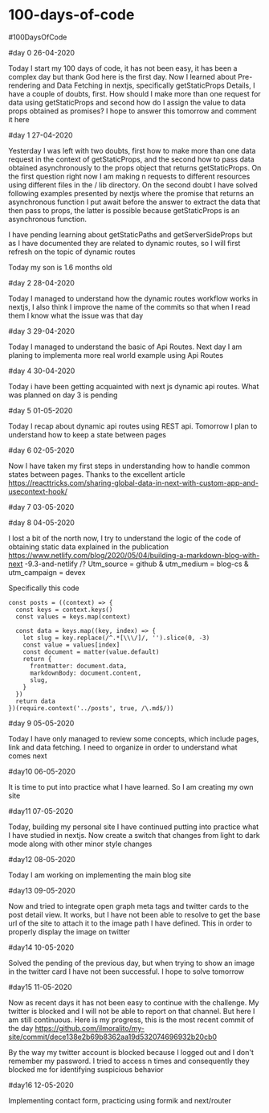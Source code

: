 # 100-days-of-code
#100DaysOfCode

#day 0 26-04-2020

Today I start my 100 days of code, it has not been easy, it has been a complex day but thank God here is the first day. Now I learned about Pre-rendering and Data Fetching in nextjs, specifically getStaticProps Details, I have a couple of doubts, first. How should I make more than one request for data using getStaticProps and second how do I assign the value to data props obtained as promises? I hope to answer this tomorrow and comment it here

#day 1 27-04-2020

Yesterday I was left with two doubts, first how to make more than one data request in the context of getStaticProps, and the second how to pass data obtained asynchronously to the props object that returns getStaticProps. On the first question right now I am making n requests to different resources using different files in the / lib directory. On the second doubt I have solved following examples presented by nextjs where the promise that returns an asynchronous function I put await before the answer to extract the data that then pass to props, the latter is possible because getStaticProps is an asynchronous function.

I have pending learning about getStaticPaths and getServerSideProps but as I have documented they are related to dynamic routes, so I will first refresh on the topic of dynamic routes

Today my son is 1.6 months old

#day 2 28-04-2020

Today I managed to understand how the dynamic routes workflow works in nextjs, I also think I improve the name of the commits so that when I read them I know what the issue was that day

#day 3 29-04-2020

Today I managed to understand the basic of Api Routes. Next day I am planing to implementa more real world example using Api Routes

#day 4 30-04-2020

Today i have been getting acquainted with next js dynamic api routes. What was planned on day 3 is pending

#day 5 01-05-2020

Today I recap about dynamic api routes using REST api. Tomorrow I plan to understand how to keep a state between pages

#day 6 02-05-2020 

Now I have taken my first steps in understanding how to handle common states between pages. Thanks to the excellent article https://reacttricks.com/sharing-global-data-in-next-with-custom-app-and-usecontext-hook/

#day 7 03-05-2020

#day 8 04-05-2020

I lost a bit of the north now, I try to understand the logic of the code of obtaining static data explained in the publication https://www.netlify.com/blog/2020/05/04/building-a-markdown-blog-with-next -9.3-and-netlify /? Utm_source = github & utm_medium = blog-cs & utm_campaign = devex

Specifically this code
```
const posts = ((context) => {
  const keys = context.keys()
  const values = keys.map(context)

  const data = keys.map((key, index) => {
    let slug = key.replace(/^.*[\\\/]/, '').slice(0, -3)
    const value = values[index]
    const document = matter(value.default)
    return {
      frontmatter: document.data,
      markdownBody: document.content,
      slug,
    }
  })
  return data
})(require.context('../posts', true, /\.md$/))
```
#day 9 05-05-2020

Today I have only managed to review some concepts, which include pages, link and data fetching. I need to organize in order to understand what comes next

#day10 06-05-2020

It is time to put into practice what I have learned. So I am creating my own site

#day11 07-05-2020

Today, building my personal site I have continued putting into practice what I have studied in nextjs. Now create a switch that changes from light to dark mode along with other minor style changes

#day12 08-05-2020

Today I am working on implementing the main blog site

#day13 09-05-2020

Now and tried to integrate open graph meta tags and twitter cards to the post detail view. It works, but I have not been able to resolve to get the base url of the site to attach it to the image path I have defined. This in order to properly display the image on twitter

#day14 10-05-2020

Solved the pending of the previous day, but when trying to show an image in the twitter card I have not been successful. I hope to solve tomorrow

#day15 11-05-2020

Now as recent days it has not been easy to continue with the challenge. My twitter is blocked and I will not be able to report on that channel. But here I am still continuous. Here is my progress, this is the most recent commit of the day https://github.com/ilmoralito/my-site/commit/dece138e2b69b8362aa19d532074696932b20cb0

By the way my twitter account is blocked because I logged out and I don't remember my password. I tried to access n times and consequently they blocked me for identifying suspicious behavior

#day16 12-05-2020

Implementing contact form, practicing using formik and next/router
